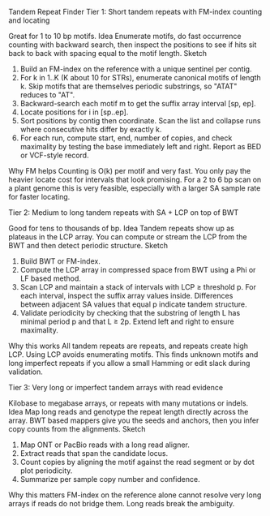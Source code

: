 Tandem Repeat Finder
Tier 1: Short tandem repeats with FM-index counting and locating

Great for 1 to 10 bp motifs.
Idea
 Enumerate motifs, do fast occurrence counting with backward search, then inspect the positions to see if hits sit back to back with spacing equal to the motif length.
Sketch

1. Build an FM-index on the reference with a unique sentinel per contig.
2. For k in 1..K (K about 10 for STRs), enumerate canonical motifs of length k. Skip motifs that are themselves periodic substrings, so "ATAT" reduces to "AT".
3. Backward-search each motif m to get the suffix array interval [sp, ep].
4. Locate positions for i in [sp..ep].
5. Sort positions by contig then coordinate. Scan the list and collapse runs where consecutive hits differ by exactly k.
6. For each run, compute start, end, number of copies, and check maximality by testing the base immediately left and right. Report as BED or VCF-style record.

Why FM helps
 Counting is O(k) per motif and very fast. You only pay the heavier locate cost for intervals that look promising. For a 2 to 6 bp scan on a plant genome this is very feasible, especially with a larger SA sample rate for faster locating.

Tier 2: Medium to long tandem repeats with SA + LCP on top of BWT

Good for tens to thousands of bp.
Idea
 Tandem repeats show up as plateaus in the LCP array. You can compute or stream the LCP from the BWT and then detect periodic structure.
Sketch

1. Build BWT or FM-index.
2. Compute the LCP array in compressed space from BWT using a Phi or LF based method.
3. Scan LCP and maintain a stack of intervals with LCP ≥ threshold p. For each interval, inspect the suffix array values inside. Differences between adjacent SA values that equal p indicate tandem structure.
4. Validate periodicity by checking that the substring of length L has minimal period p and that L ≥ 2p. Extend left and right to ensure maximality.

Why this works
 All tandem repeats are repeats, and repeats create high LCP. Using LCP avoids enumerating motifs. This finds unknown motifs and long imperfect repeats if you allow a small Hamming or edit slack during validation.

Tier 3: Very long or imperfect tandem arrays with read evidence

Kilobase to megabase arrays, or repeats with many mutations or indels.
Idea
 Map long reads and genotype the repeat length directly across the array. BWT based mappers give you the seeds and anchors, then you infer copy counts from the alignments.
Sketch

1. Map ONT or PacBio reads with a long read aligner.
2. Extract reads that span the candidate locus.
3. Count copies by aligning the motif against the read segment or by dot plot periodicity.
4. Summarize per sample copy number and confidence.

Why this matters
 FM-index on the reference alone cannot resolve very long arrays if reads do not bridge them. Long reads break the ambiguity.
